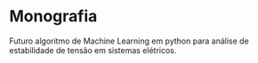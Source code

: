 # Monografia
 Futuro algoritmo de Machine Learning em python para análise de estabilidade de tensão em sistemas elétricos.
